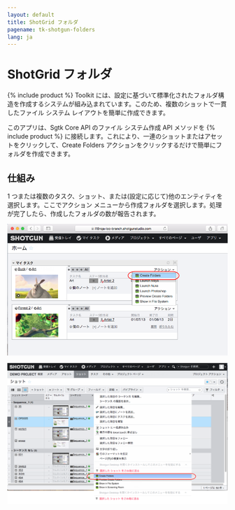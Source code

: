 ```yaml
---
layout: default
title: ShotGrid フォルダ
pagename: tk-shotgun-folders
lang: ja
---
```


# ShotGrid フォルダ

{% include product %} Toolkit には、設定に基づいて標準化されたフォルダ構造を作成するシステムが組み込まれています。このため、複数のショットで一貫したファイル システム レイアウトを簡単に作成できます。

このアプリは、Sgtk Core API のファイル システム作成 API メソッドを {% include product %} に接続します。これにより、一連のショットまたはアセットをクリックして、Create Folders アクションをクリックするだけで簡単にフォルダを作成できます。

## 仕組み
1 つまたは複数のタスク、ショット、または(設定に応じて)他のエンティティを選択します。ここでアクション メニューから作成フォルダを選択します。処理が完了したら、作成したフォルダの数が報告されます。

![{% include product %} のフォルダの作成 1](../images/apps/shotgun-folders-create_folders_1.png)

![{% include product %} のフォルダの作成 2](../images/apps/shotgun-folders-create_folders_2.png)


